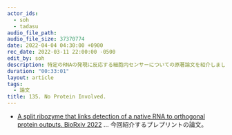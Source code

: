 ```yaml
---
actor_ids:
  - soh
  - tadasu
audio_file_path: 
audio_file_size: 37370774
date: 2022-04-04 04:30:00 +0900
rec_date: 2022-03-11 22:00:00 -0500
edit_by: soh
description: 特定のRNAの発現に反応する細胞内センサーについての原著論文を紹介しました。
duration: "00:33:01"
layout: article
tags:
  - 論文
title: 135. No Protein Involved.
---
```


- [A split ribozyme that links detection of a native RNA to orthogonal protein outputs. BioRxiv 2022](https://www.biorxiv.org/content/10.1101/2022.01.12.476080v1) ... 今回紹介するプレプリントの論文。
